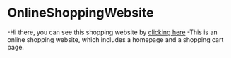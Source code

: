 # OnlineShoppingWebsite
-Hi there, you can see this shopping website by [clicking here](https://jamiejinjin.github.io/OnlineShoppingWebsite/store.html)
-This is an online shopping website, which includes a homepage and a shopping cart page. 
